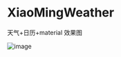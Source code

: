 # XiaoMingWeather
天气+日历+material
效果图

![image](https://github.com/fivezm/XiaoMingWeather/blob/master/gifs/Screenshot.gif)
